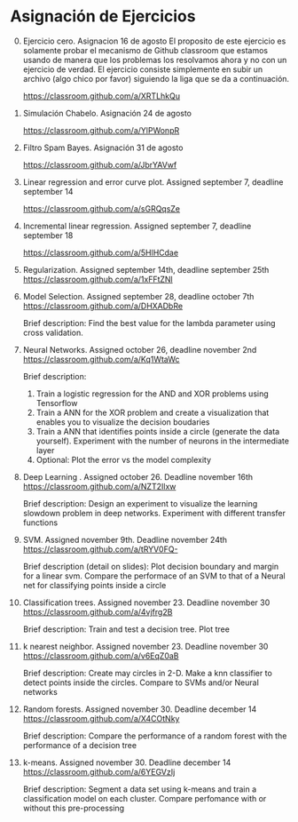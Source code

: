 # Asignación de Ejercicios

0. Ejercicio cero. Asignacion 16 de agosto
El proposito de este ejercicio es solamente probar el mecanismo de Github classroom que estamos usando de manera que los problemas los resolvamos ahora y no con un ejercicio de verdad.
  El ejercicio consiste simplemente en subir un archivo (algo chico por favor) siguiendo la liga que se da a continuación.

    https://classroom.github.com/a/XRTLhkQu


1. Simulación Chabelo. Asignación 24 de agosto

    https://classroom.github.com/a/YlPWonpR

2. Filtro Spam Bayes. Asignación 31 de agosto

    https://classroom.github.com/a/JbrYAVwf

3. Linear regression and error curve plot. Assigned  september 7, deadline september 14

    https://classroom.github.com/a/sGRQqsZe

4. Incremental linear regression. Assigned september 7, deadline september 18

    https://classroom.github.com/a/5HlHCdae

5. Regularization. Assigned september 14th, deadline september 25th
https://classroom.github.com/a/1xFFtZNl

6. Model Selection. Assigned september 28, deadline october 7th
https://classroom.github.com/a/DHXADbRe

    Brief description: Find the best value for the lambda parameter using cross validation.

7. Neural Networks. Assigned october 26, deadline november 2nd
https://classroom.github.com/a/Kq1WtaWc

    Brief description:
   1. Train a logistic regression for the AND and XOR problems using Tensorflow
   2. Train a ANN for the XOR problem and create a visualization that enables you to visualize the decision boudaries
   3. Train a ANN that identifies points inside a circle (generate the data yourself). Experiment with the number of neurons in the intermediate layer
   4. Optional: Plot the error vs the model complexity


8. Deep Learning . Assigned october 26. Deadline november 16th
https://classroom.github.com/a/NZT2Ilxw

    Brief description:
    Design an experiment to visualize the learning slowdown problem in deep networks. Experiment with different transfer functions

9. SVM. Assigned november 9th. Deadline november 24th
https://classroom.github.com/a/tRYV0FQ-

    Brief description (detail on slides): Plot decision boundary and margin for a linear svm. Compare the performace of an SVM to that of a Neural net for classifying points inside a circle

10. Classification trees. Assigned november 23. Deadline november 30
https://classroom.github.com/a/4vjfrg2B

    Brief description: Train and test a decision tree. Plot tree

11. k nearest neighbor. Assigned november 23. Deadline november 30
https://classroom.github.com/a/v6EqZ0aB

    Brief description: Create may circles in 2-D. Make a knn classifier to detect points inside the circles. Compare to SVMs and/or Neural networks

12. Random forests. Assigned november 30. Deadline december 14
https://classroom.github.com/a/X4COtNky

    Brief description: Compare the performance of a random forest with the performance of a decision tree


13. k-means. Assigned november 30. Deadline december 14
https://classroom.github.com/a/6YEGVzIj

    Brief description: Segment a data set using k-means and train a classification model on each cluster. Compare perfomance with or without this pre-processing 
